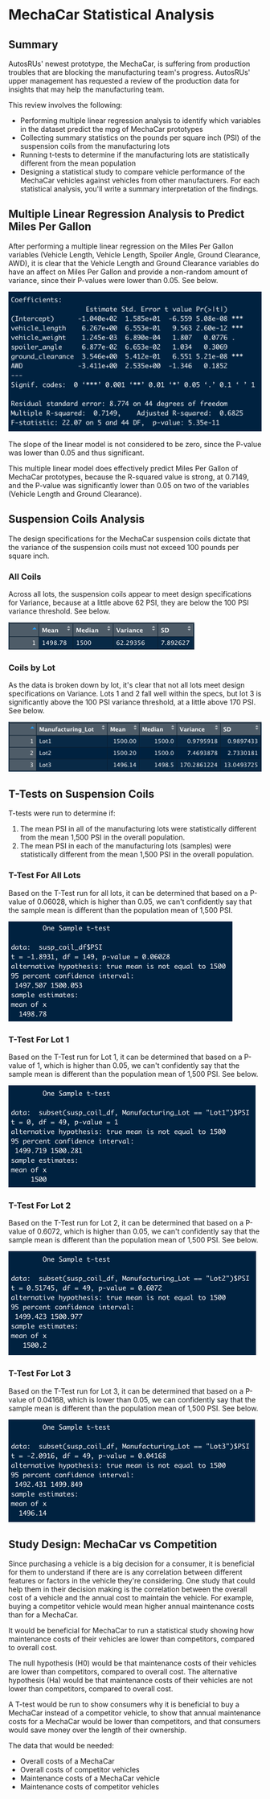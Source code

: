 # MechaCar Statistical Analysis

## Summary

AutosRUs' newest prototype, the MechaCar, is suffering from production troubles that are blocking the manufacturing team's progress. AutosRUs' upper management has requested a review of the production data for insights that may help the manufacturing team.

This review involves the following:
- Performing multiple linear regression analysis to identify which variables in the dataset predict the mpg of MechaCar prototypes
- Collecting summary statistics on the pounds per square inch (PSI) of the suspension coils from the manufacturing lots
- Running t-tests to determine if the manufacturing lots are statistically different from the mean population
- Designing a statistical study to compare vehicle performance of the MechaCar vehicles against vehicles from other manufacturers. For each statistical analysis, you'll write a summary interpretation of the findings.

## Multiple Linear Regression Analysis to Predict Miles Per Gallon

After performing a multiple linear regression on the Miles Per Gallon variables (Vehicle Length, Vehicle Length, Spoiler Angle, Ground Clearance, AWD), it is clear that the Vehicle Length and Ground Clearance variables do have an affect on Miles Per Gallon and provide a non-random amount of variance, since their P-values were lower than 0.05. See below.

![Multiple Linear Regression - MPG](Resources/mult_linear_regression_mpg.png)

The slope of the linear model is not considered to be zero, since the P-value was lower than 0.05 and thus significant.

This multiple linear model does effectively predict Miles Per Gallon of MechaCar prototypes, because the R-squared value is strong, at 0.7149, and the P-value was significantly lower than 0.05 on two of the variables (Vehicle Length and Ground Clearance).

## Suspension Coils Analysis

The design specifications for the MechaCar suspension coils dictate that the variance of the suspension coils must not exceed 100 pounds per square inch. 

### All Coils
Across all lots, the suspension coils appear to meet design specifications for Variance, because at a little above 62 PSI, they are below the 100 PSI variance threshold. See below.

![Total Summary](Resources/total_summary.png)

### Coils by Lot
As the data is broken down by lot, it's clear that not all lots meet design specifications on Variance. Lots 1 and 2 fall well within the specs, but lot 3 is significantly above the 100 PSI variance threshold, at a little above 170 PSI. See below.

![Lot Summary](Resources/lot_summary.png)

## T-Tests on Suspension Coils

T-tests were run to determine if:
1. The mean PSI in all of the manufacturing lots were statistically different from the mean 1,500 PSI in the overall population.
2. The mean PSI in each of the manufacturing lots (samples) were statistically different from the mean 1,500 PSI in the overall population.

### T-Test For All Lots
Based on the T-Test run for all lots, it can be determined that based on a P-value of 0.06028, which is higher than 0.05, we can't confidently say that the sample mean is different than the population mean of 1,500 PSI.

![T-Test For All Lots](Resources/ttest-all.png)

### T-Test For Lot 1
Based on the T-Test run for Lot 1, it can be determined that based on a P-value of 1, which is higher than 0.05, we can't confidently say that the sample mean is different than the population mean of 1,500 PSI. See below.

![T-Test For Lot 1](Resources/ttest-lot1.png)

### T-Test For Lot 2
Based on the T-Test run for Lot 2, it can be determined that based on a P-value of 0.6072, which is higher than 0.05, we can't confidently say that the sample mean is different than the population mean of 1,500 PSI. See below.

![T-Test For Lot 2](Resources/ttest-lot2.png)

### T-Test For Lot 3
Based on the T-Test run for Lot 3, it can be determined that based on a P-value of 0.04168, which is lower than 0.05, we can confidently say that the sample mean is different than the population mean of 1,500 PSI. See below.

![T-Test For Lot 3](Resources/ttest-lot3.png)

## Study Design: MechaCar vs Competition

Since purchasing a vehicle is a big decision for a consumer, it is beneficial for them to understand if there are is any correlation between different features or factors in the vehicle they're considering. One study that could help them in their decision making is the correlation between the overall cost of a vehicle and the annual cost to maintain the vehicle. For example, buying a competitor vehicle would mean higher annual maintenance costs than for a MechaCar.

It would be beneficial for MechaCar to run a statistical study showing how maintenance costs of their vehicles are lower than competitors, compared to overall cost.

The null hypothesis (H0) would be that maintenance costs of their vehicles are lower than competitors, compared to overall cost. The alternative hypothesis (Ha) would be that maintenance costs of their vehicles are not lower than competitors, compared to overall cost.

A T-test would be run to show consumers why it is beneficial to buy a MechaCar instead of a competitor vehicle, to show that annual maintenance costs for a MechaCar would be lower than competitors, and that consumers would save money over the length of their ownership.

The data that would be needed: 
- Overall costs of a MechaCar
- Overall costs of competitor vehicles
- Maintenance costs of a MechaCar vehicle
- Maintenance costs of competitor vehicles









